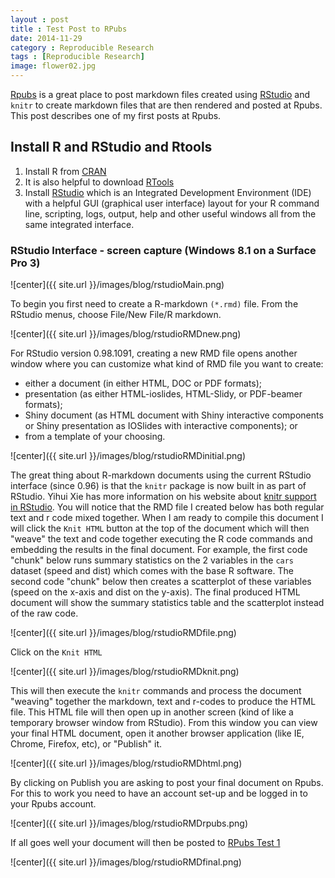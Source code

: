 ```yaml
---
layout : post
title : Test Post to RPubs
date: 2014-11-29
category : Reproducible Research
tags : [Reproducible Research]
image: flower02.jpg
---
```


[Rpubs](http://rpubs.com) is a great place to post markdown files created using [RStudio](http://www.rstudio.com) and `knitr` to create markdown files that are then rendered and posted at Rpubs. This post describes one of my first posts at Rpubs.

<!--more-->

## Install R and RStudio and Rtools

1. Install R from [CRAN](http://cran.r-project.org/)
2. It is also helpful to download [RTools](http://cran.r-project.org/bin/windows/Rtools/)
3. Install [RStudio](http://www.rstudio.com/) which is an Integrated Development Environment (IDE) with a helpful GUI (graphical user interface) layout for your R command line, scripting,  logs, output, help and other useful windows all from the same integrated interface.

### RStudio Interface - screen capture (Windows 8.1 on a Surface Pro 3)

![center]({{ site.url }}/images/blog/rstudioMain.png)

To begin you first need to create a R-markdown `(*.rmd)` file. From the RStudio menus, choose File/New File/R markdown.

![center]({{ site.url }}/images/blog/rstudioRMDnew.png)

For RStudio version 0.98.1091, creating a new RMD file opens another window where you can customize what kind of RMD file you want to create: 

* either a document (in either HTML, DOC or PDF formats); 
* presentation (as either HTML-ioslides, HTML-Slidy, or PDF-beamer formats); 
* Shiny document (as HTML document with Shiny interactive components or Shiny presentation as IOSlides with interactive components); or 
* from a template of your choosing.

![center]({{ site.url }}/images/blog/rstudioRMDinitial.png)

The great thing about R-markdown documents using the current RStudio interface (since 0.96) is that the `knitr` package is now built in as part of RStudio. Yihui Xie  has more information on his website about [knitr support in RStudio](http://yihui.name/knitr/demo/rstudio/). You will notice that the RMD file I created below has both regular text and r code mixed together. When I am ready to compile this document I will click the `Knit HTML` button at the top of the document which will then "weave" the text and code together executing the R code commands and embedding the results in the final document. For example, the first code "chunk" below runs summary statistics on the 2 variables in the `cars` dataset (speed and dist) which comes with the base R software. The second code "chunk" below then creates a scatterplot of these variables (speed on the x-axis and dist on the y-axis). The final produced HTML document will show the summary statistics table and the scatterplot instead of the raw code. 

![center]({{ site.url }}/images/blog/rstudioRMDfile.png)

Click on the `Knit HTML`

![center]({{ site.url }}/images/blog/rstudioRMDknit.png)

This will then execute the `knitr` commands and process the document "weaving" together the markdown, text and r-codes to produce the HTML file. This HTML file will then open up in another screen (kind of like a temporary browser window from RStudio). From this window you can view your final HTML document, open it another browser application (like IE, Chrome, Firefox, etc), or "Publish" it. 

![center]({{ site.url }}/images/blog/rstudioRMDhtml.png)

By clicking on Publish you are asking to post your final document on Rpubs. For this to work you need to have an account set-up and be logged in to your Rpubs account.

![center]({{ site.url }}/images/blog/rstudioRMDrpubs.png)

If all goes well your document will then be posted to [RPubs Test 1](http://rpubs.com/melindahiggins2000/rpubstest1)   

![center]({{ site.url }}/images/blog/rstudioRMDfinal.png)
